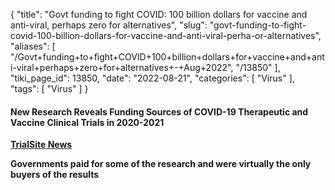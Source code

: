 {
    "title": "Govt funding to fight COVID: 100 billion dollars for vaccine and anti-viral, perhaps zero for alternatives",
    "slug": "govt-funding-to-fight-covid-100-billion-dollars-for-vaccine-and-anti-viral-perha-or-alternatives",
    "aliases": [
        "/Govt+funding+to+fight+COVID+100+billion+dollars+for+vaccine+and+anti-viral+perhaps+zero+for+alternatives+-+Aug+2022",
        "/13850"
    ],
    "tiki_page_id": 13850,
    "date": "2022-08-21",
    "categories": [
        "Virus"
    ],
    "tags": [
        "Virus"
    ]
}


#### New Research Reveals Funding Sources of COVID-19 Therapeutic and Vaccine Clinical Trials in 2020-2021

 **[TrialSite News](https://www.trialsitenews.com/a/new-research-reveals-funding-sources-of-covid-19-therapeutic-and-vaccine-clinical-trials-in-2020-2021-84cb2843)** 

 **Governments paid for some of the research and were virtually the only buyers of the results**